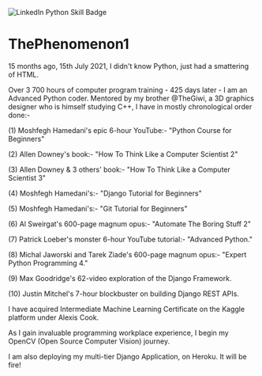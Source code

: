 ![LinkedIn Python Skill Badge](https://user-images.githubusercontent.com/96743401/154258965-dc261437-a916-442b-aed4-0d6ea3e095c8.png)
# ThePhenomenon1

15 months ago, 15th July 2021, I didn't know Python, just had a smattering of HTML.

Over 3 700 hours of computer program training - 425 days later - I am an Advanced Python coder.
Mentored by my brother @TheGiwi, a 3D graphics designer who is himself studying C++, I have in mostly chronological order done:-

(1) Moshfegh Hamedani's epic 6-hour YouTube:- "Python Course for Beginners"

(2) Allen Downey's book:- "How To Think Like a Computer Scientist 2"

(3) Allen Downey & 3 others' book:- "How To Think Like a Computer Scientist 3"

(4) Moshfegh Hamedani's:- "Django Tutorial for Beginners" 

(5) Moshfegh Hamedani's:- "Git Tutorial for Beginners"

(6) Al Sweirgat's 600-page magnum opus:- "Automate The Boring Stuff 2"

(7) Patrick Loeber's monster 6-hour YouTube tutorial:- "Advanced Python."

(8) Michal Jaworski and Tarek Ziade's 600-page magnum opus:- "Expert Python Programming 4."

(9) Max Goodridge's 62-video exploration of the Django Framework.

(10) Justin Mitchel's 7-hour blockbuster on building Django REST APIs.

I have acquired Intermediate Machine Learning Certificate on the Kaggle platform under Alexis Cook.

As I gain invaluable programming workplace experience, I begin my OpenCV (Open Source Computer Vision) journey.

I am also deploying my multi-tier Django Application, on Heroku. It will be fire!
